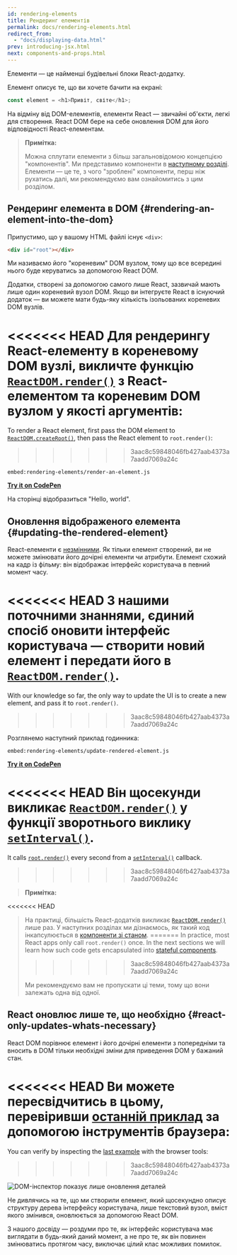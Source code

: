 ```yaml
---
id: rendering-elements
title: Рендеринг елементів
permalink: docs/rendering-elements.html
redirect_from:
  - "docs/displaying-data.html"
prev: introducing-jsx.html
next: components-and-props.html
---
```


Елементи — це найменші будівельні блоки React-додатку.

Елемент описує те, що ви хочете бачити на екрані:

```js
const element = <h1>Привіт, світе</h1>;
```

На відміну від DOM-елементів, елементи React — звичайні об'єкти, легкі для створення. React DOM бере на себе оновлення DOM для його відповідності React-елементам.

>**Примітка:**
>
>Можна сплутати елементи з більш загальновідомою концепцією "компонентів". Ми представимо компоненти в [наступному розділі](/docs/components-and-props.html). Елементи — це те, з чого "зроблені" компоненти, перш ніж рухатись далі, ми рекомендуємо вам ознайомитись з цим розділом.

## Рендеринг елемента в DOM {#rendering-an-element-into-the-dom}

Припустимо, що у вашому HTML файлі існує `<div>`:

```html
<div id="root"></div>
```

Ми називаємо його "кореневим" DOM вузлом, тому що все всередині нього буде керуватись за допомогою React DOM.

Додатки, створені за допомогою самого лише React, зазвичай мають лише один кореневий вузол DOM. Якщо ви інтегруєте React в існуючий додаток — ви можете мати будь-яку кількість ізольованих кореневих DOM вузлів.

<<<<<<< HEAD
Для рендерингу React-елементу в кореневому DOM вузлі, викличте функцію [`ReactDOM.render()`](/docs/react-dom.html#render) з React-елементом та кореневим DOM вузлом у якості аргументів:
=======
To render a React element, first pass the DOM element to [`ReactDOM.createRoot()`](/docs/react-dom-client.html#createroot), then pass the React element to `root.render()`:
>>>>>>> 3aac8c59848046fb427aab4373a7aadd7069a24c

`embed:rendering-elements/render-an-element.js`

**[Try it on CodePen](https://codepen.io/gaearon/pen/ZpvBNJ?editors=1010)**

На сторінці відобразиться "Hello, world".

## Оновлення відображеного елемента {#updating-the-rendered-element}

React-елементи є [незмінними](https://uk.wikipedia.org/wiki/Незмінний_об%27єкт). Як тільки елемент створений, ви не можете змінювати його дочірні елементи чи атрибути. Елемент схожий на кадр із фільму: він відображає інтерфейс користувача в певний момент часу.

<<<<<<< HEAD
З нашими поточними знаннями, єдиний спосіб оновити інтерфейс користувача — створити новий елемент і передати його в [`ReactDOM.render()`](/docs/react-dom.html#render).
=======
With our knowledge so far, the only way to update the UI is to create a new element, and pass it to `root.render()`.
>>>>>>> 3aac8c59848046fb427aab4373a7aadd7069a24c

Розглянемо наступний приклад годинника:

`embed:rendering-elements/update-rendered-element.js`

**[Try it on CodePen](https://codepen.io/gaearon/pen/gwoJZk?editors=1010)**

<<<<<<< HEAD
Він щосекунди викликає [`ReactDOM.render()`](/docs/react-dom.html#render) у функції зворотнього виклику [`setInterval()`](https://developer.mozilla.org/uk/docs/Web/API/WindowOrWorkerGlobalScope/setInterval).
=======
It calls [`root.render()`](/docs/react-dom.html#render) every second from a [`setInterval()`](https://developer.mozilla.org/en-US/docs/Web/API/WindowTimers/setInterval) callback.
>>>>>>> 3aac8c59848046fb427aab4373a7aadd7069a24c

>**Примітка:**
>
<<<<<<< HEAD
>На практиці, більшість React-додатків викликає [`ReactDOM.render()`](/docs/react-dom.html#render) лише раз. У наступних розділах ми дізнаємось, як такий код інкапсулюється в [компоненти зі станом](/docs/state-and-lifecycle.html).
=======
>In practice, most React apps only call `root.render()` once. In the next sections we will learn how such code gets encapsulated into [stateful components](/docs/state-and-lifecycle.html).
>>>>>>> 3aac8c59848046fb427aab4373a7aadd7069a24c
>
>Ми рекомендуємо вам не пропускати ці теми, тому що вони залежать одна від одної.

## React оновлює лише те, що необхідно {#react-only-updates-whats-necessary}

React DOM порівнює елемент і його дочірні елементи з попередніми та вносить в DOM тільки необхідні зміни для приведення DOM у бажаний стан.

<<<<<<< HEAD
Ви можете пересвідчитись в цьому, перевіривши [останній приклад](codepen://rendering-elements/update-rendered-element) за допомогою інструментів браузера:
=======
You can verify by inspecting the [last example](https://codepen.io/gaearon/pen/gwoJZk?editors=1010) with the browser tools:
>>>>>>> 3aac8c59848046fb427aab4373a7aadd7069a24c

![DOM-інспектор показує лише оновлення деталей](../images/docs/granular-dom-updates.gif)

Не дивлячись на те, що ми створили елемент, який щосекундно описує структуру дерева інтерфейсу користувача, лише текстовий вузол, вміст якого змінився, оновлюється за допомогою React DOM.

З нашого досвіду — роздуми про те, як інтерфейс користувача має виглядати в будь-який даний момент, а не про те, як він повинен змінюватись протягом часу, виключає цілий клас можливих помилок.
